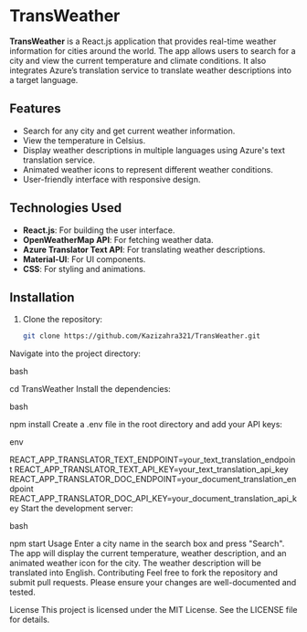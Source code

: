 # TransWeather

**TransWeather** is a React.js application that provides real-time weather information for cities around the world. The app allows users to search for a city and view the current temperature and climate conditions. It also integrates Azure’s translation service to translate weather descriptions into a target language.

## Features

- Search for any city and get current weather information.
- View the temperature in Celsius.
- Display weather descriptions in multiple languages using Azure's text translation service.
- Animated weather icons to represent different weather conditions.
- User-friendly interface with responsive design.

## Technologies Used

- **React.js**: For building the user interface.
- **OpenWeatherMap API**: For fetching weather data.
- **Azure Translator Text API**: For translating weather descriptions.
- **Material-UI**: For UI components.
- **CSS**: For styling and animations.

## Installation

1. Clone the repository:

   ```bash
   git clone https://github.com/Kazizahra321/TransWeather.git
Navigate into the project directory:

bash

cd TransWeather
Install the dependencies:

bash

npm install
Create a .env file in the root directory and add your API keys:

env

REACT_APP_TRANSLATOR_TEXT_ENDPOINT=your_text_translation_endpoint
REACT_APP_TRANSLATOR_TEXT_API_KEY=your_text_translation_api_key
REACT_APP_TRANSLATOR_DOC_ENDPOINT=your_document_translation_endpoint
REACT_APP_TRANSLATOR_DOC_API_KEY=your_document_translation_api_key
Start the development server:

bash

npm start
Usage
Enter a city name in the search box and press "Search".
The app will display the current temperature, weather description, and an animated weather icon for the city.
The weather description will be translated into English.
Contributing
Feel free to fork the repository and submit pull requests. Please ensure your changes are well-documented and tested.

License
This project is licensed under the MIT License. See the LICENSE file for details.
